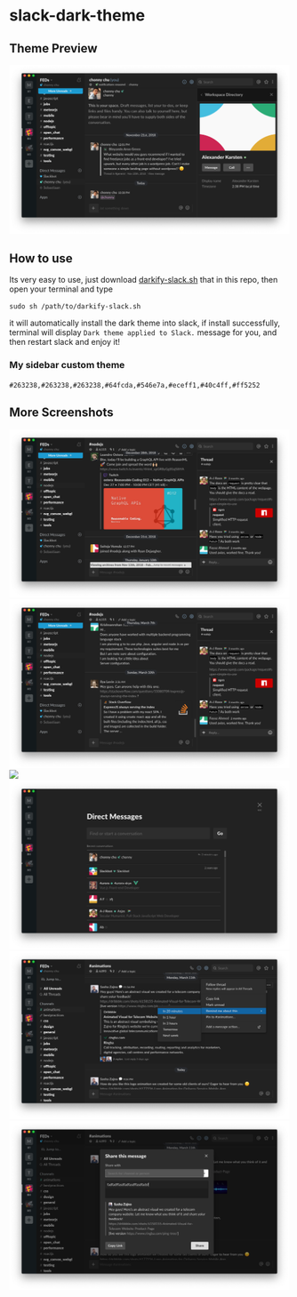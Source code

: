 # slack-dark-theme

## Theme Preview

![](https://raw.githubusercontent.com/FallOutChonny/slack-dark-theme/master/screenshots/theme-previw-01.png)

## How to use

Its very easy to use, just download [darkify-slack.sh](https://raw.githubusercontent.com/FallOutChonny/slack-dark-theme/master/darkify-slack.sh) that in this repo, then open your terminal and type

```
sudo sh /path/to/darkify-slack.sh
```

it will automatically install the dark theme into slack, if install successfully, terminal will display `Dark theme applied to Slack.` message for you, and then restart slack and enjoy it!

### My sidebar custom theme

`#263238,#263238,#263238,#64fcda,#546e7a,#eceff1,#40c4ff,#ff5252`

## More Screenshots

![](https://raw.githubusercontent.com/FallOutChonny/slack-dark-theme/master/screenshots/theme-previw-02.png)
![](https://raw.githubusercontent.com/FallOutChonny/slack-dark-theme/master/screenshots/theme-previw-03.png)
![](https://raw.githubusercontent.com/FallOutChonny/slack-dark-theme/master/screenshots/theme-previw-04.png)
![](https://raw.githubusercontent.com/FallOutChonny/slack-dark-theme/master/screenshots/theme-previw-05.png)
![](https://raw.githubusercontent.com/FallOutChonny/slack-dark-theme/master/screenshots/theme-previw-06.png)
![](https://raw.githubusercontent.com/FallOutChonny/slack-dark-theme/master/screenshots/theme-previw-07.png)
